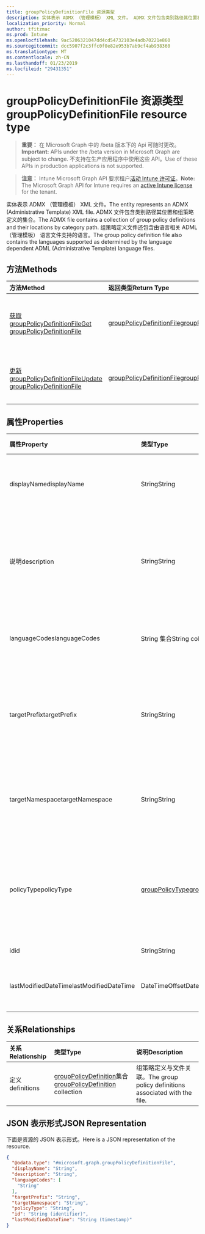 ```yaml
---
title: groupPolicyDefinitionFile 资源类型
description: 实体表示 ADMX （管理模板） XML 文件。 ADMX 文件包含类别路径其位置和组策略定义的集合。 组策略定义文件还包含由语言相关 ADML （管理模板） 语言文件支持的语言。
localization_priority: Normal
author: tfitzmac
ms.prod: Intune
ms.openlocfilehash: 9ac5206321047dd4cd54732103e4adb70221e860
ms.sourcegitcommit: dcc5907f2c3ffc0f0e82e953b7ab9cf4ab938360
ms.translationtype: MT
ms.contentlocale: zh-CN
ms.lasthandoff: 01/23/2019
ms.locfileid: "29431351"
---
```

# <a name="grouppolicydefinitionfile-resource-type"></a><span data-ttu-id="d107b-105">groupPolicyDefinitionFile 资源类型</span><span class="sxs-lookup"><span data-stu-id="d107b-105">groupPolicyDefinitionFile resource type</span></span>

> <span data-ttu-id="d107b-106">**重要：** 在 Microsoft Graph 中的 /beta 版本下的 Api 可随时更改。</span><span class="sxs-lookup"><span data-stu-id="d107b-106">**Important:** APIs under the /beta version in Microsoft Graph are subject to change.</span></span> <span data-ttu-id="d107b-107">不支持在生产应用程序中使用这些 API。</span><span class="sxs-lookup"><span data-stu-id="d107b-107">Use of these APIs in production applications is not supported.</span></span>

> <span data-ttu-id="d107b-108">**注意：** Intune Microsoft Graph API 要求租户[活动 Intune 许可证](https://go.microsoft.com/fwlink/?linkid=839381)。</span><span class="sxs-lookup"><span data-stu-id="d107b-108">**Note:** The Microsoft Graph API for Intune requires an [active Intune license](https://go.microsoft.com/fwlink/?linkid=839381) for the tenant.</span></span>

<span data-ttu-id="d107b-109">实体表示 ADMX （管理模板） XML 文件。</span><span class="sxs-lookup"><span data-stu-id="d107b-109">The entity represents an ADMX (Administrative Template) XML file.</span></span> <span data-ttu-id="d107b-110">ADMX 文件包含类别路径其位置和组策略定义的集合。</span><span class="sxs-lookup"><span data-stu-id="d107b-110">The ADMX file contains a collection of group policy definitions and their locations by category path.</span></span> <span data-ttu-id="d107b-111">组策略定义文件还包含由语言相关 ADML （管理模板） 语言文件支持的语言。</span><span class="sxs-lookup"><span data-stu-id="d107b-111">The group policy definition file also contains the languages supported as determined by the language dependent ADML (Administrative Template) language files.</span></span>

## <a name="methods"></a><span data-ttu-id="d107b-112">方法</span><span class="sxs-lookup"><span data-stu-id="d107b-112">Methods</span></span>
|<span data-ttu-id="d107b-113">方法</span><span class="sxs-lookup"><span data-stu-id="d107b-113">Method</span></span>|<span data-ttu-id="d107b-114">返回类型</span><span class="sxs-lookup"><span data-stu-id="d107b-114">Return Type</span></span>|<span data-ttu-id="d107b-115">说明</span><span class="sxs-lookup"><span data-stu-id="d107b-115">Description</span></span>|
|:---|:---|:---|
|[<span data-ttu-id="d107b-116">获取 groupPolicyDefinitionFile</span><span class="sxs-lookup"><span data-stu-id="d107b-116">Get groupPolicyDefinitionFile</span></span>](../api/intune-grouppolicy-grouppolicydefinitionfile-get.md)|[<span data-ttu-id="d107b-117">groupPolicyDefinitionFile</span><span class="sxs-lookup"><span data-stu-id="d107b-117">groupPolicyDefinitionFile</span></span>](../resources/intune-grouppolicy-grouppolicydefinitionfile.md)|<span data-ttu-id="d107b-118">读取属性和[groupPolicyDefinitionFile](../resources/intune-grouppolicy-grouppolicydefinitionfile.md)对象的关系。</span><span class="sxs-lookup"><span data-stu-id="d107b-118">Read properties and relationships of the [groupPolicyDefinitionFile](../resources/intune-grouppolicy-grouppolicydefinitionfile.md) object.</span></span>|
|[<span data-ttu-id="d107b-119">更新 groupPolicyDefinitionFile</span><span class="sxs-lookup"><span data-stu-id="d107b-119">Update groupPolicyDefinitionFile</span></span>](../api/intune-grouppolicy-grouppolicydefinitionfile-update.md)|[<span data-ttu-id="d107b-120">groupPolicyDefinitionFile</span><span class="sxs-lookup"><span data-stu-id="d107b-120">groupPolicyDefinitionFile</span></span>](../resources/intune-grouppolicy-grouppolicydefinitionfile.md)|<span data-ttu-id="d107b-121">更新[groupPolicyDefinitionFile](../resources/intune-grouppolicy-grouppolicydefinitionfile.md)对象的属性。</span><span class="sxs-lookup"><span data-stu-id="d107b-121">Update the properties of a [groupPolicyDefinitionFile](../resources/intune-grouppolicy-grouppolicydefinitionfile.md) object.</span></span>|

## <a name="properties"></a><span data-ttu-id="d107b-122">属性</span><span class="sxs-lookup"><span data-stu-id="d107b-122">Properties</span></span>
|<span data-ttu-id="d107b-123">属性</span><span class="sxs-lookup"><span data-stu-id="d107b-123">Property</span></span>|<span data-ttu-id="d107b-124">类型</span><span class="sxs-lookup"><span data-stu-id="d107b-124">Type</span></span>|<span data-ttu-id="d107b-125">说明</span><span class="sxs-lookup"><span data-stu-id="d107b-125">Description</span></span>|
|:---|:---|:---|
|<span data-ttu-id="d107b-126">displayName</span><span class="sxs-lookup"><span data-stu-id="d107b-126">displayName</span></span>|<span data-ttu-id="d107b-127">String</span><span class="sxs-lookup"><span data-stu-id="d107b-127">String</span></span>|<span data-ttu-id="d107b-128">ADMX 文件的本地化的友好名称。</span><span class="sxs-lookup"><span data-stu-id="d107b-128">The localized friendly name of the ADMX file.</span></span>|
|<span data-ttu-id="d107b-129">说明</span><span class="sxs-lookup"><span data-stu-id="d107b-129">description</span></span>|<span data-ttu-id="d107b-130">String</span><span class="sxs-lookup"><span data-stu-id="d107b-130">String</span></span>|<span data-ttu-id="d107b-131">ADMX 文件中的策略设置的本地化的描述。</span><span class="sxs-lookup"><span data-stu-id="d107b-131">The localized description of the policy settings in the ADMX file.</span></span> <span data-ttu-id="d107b-132">默认值为空。</span><span class="sxs-lookup"><span data-stu-id="d107b-132">The default value is empty.</span></span>|
|<span data-ttu-id="d107b-133">languageCodes</span><span class="sxs-lookup"><span data-stu-id="d107b-133">languageCodes</span></span>|<span data-ttu-id="d107b-134">String 集合</span><span class="sxs-lookup"><span data-stu-id="d107b-134">String collection</span></span>|<span data-ttu-id="d107b-135">ADMX 文件的受支持的语言代码。</span><span class="sxs-lookup"><span data-stu-id="d107b-135">The supported language codes for the ADMX file.</span></span>|
|<span data-ttu-id="d107b-136">targetPrefix</span><span class="sxs-lookup"><span data-stu-id="d107b-136">targetPrefix</span></span>|<span data-ttu-id="d107b-137">String</span><span class="sxs-lookup"><span data-stu-id="d107b-137">String</span></span>|<span data-ttu-id="d107b-138">指定引用 ADMX 文件中的命名空间的逻辑名称。</span><span class="sxs-lookup"><span data-stu-id="d107b-138">Specifies the logical name that refers to the namespace within the ADMX file.</span></span>|
|<span data-ttu-id="d107b-139">targetNamespace</span><span class="sxs-lookup"><span data-stu-id="d107b-139">targetNamespace</span></span>|<span data-ttu-id="d107b-140">String</span><span class="sxs-lookup"><span data-stu-id="d107b-140">String</span></span>|<span data-ttu-id="d107b-141">指定用于标识 ADMX 文件中的命名空间的 URI。</span><span class="sxs-lookup"><span data-stu-id="d107b-141">Specifies the URI used to identify the namespace within the ADMX file.</span></span>|
|<span data-ttu-id="d107b-142">policyType</span><span class="sxs-lookup"><span data-stu-id="d107b-142">policyType</span></span>|[<span data-ttu-id="d107b-143">groupPolicyType</span><span class="sxs-lookup"><span data-stu-id="d107b-143">groupPolicyType</span></span>](../resources/intune-grouppolicy-grouppolicytype.md)|<span data-ttu-id="d107b-144">指定的组策略的类型。</span><span class="sxs-lookup"><span data-stu-id="d107b-144">Specifies the type of group policy.</span></span> <span data-ttu-id="d107b-145">可取值为：`admxBacked`、`admxIngested`。</span><span class="sxs-lookup"><span data-stu-id="d107b-145">Possible values are: `admxBacked`, `admxIngested`.</span></span>|
|<span data-ttu-id="d107b-146">id</span><span class="sxs-lookup"><span data-stu-id="d107b-146">id</span></span>|<span data-ttu-id="d107b-147">String</span><span class="sxs-lookup"><span data-stu-id="d107b-147">String</span></span>|<span data-ttu-id="d107b-148">实体的键。</span><span class="sxs-lookup"><span data-stu-id="d107b-148">Key of the entity.</span></span>|
|<span data-ttu-id="d107b-149">lastModifiedDateTime</span><span class="sxs-lookup"><span data-stu-id="d107b-149">lastModifiedDateTime</span></span>|<span data-ttu-id="d107b-150">DateTimeOffset</span><span class="sxs-lookup"><span data-stu-id="d107b-150">DateTimeOffset</span></span>|<span data-ttu-id="d107b-151">日期和实体上次修改的时间。</span><span class="sxs-lookup"><span data-stu-id="d107b-151">The date and time the entity was last modified.</span></span>|

## <a name="relationships"></a><span data-ttu-id="d107b-152">关系</span><span class="sxs-lookup"><span data-stu-id="d107b-152">Relationships</span></span>
|<span data-ttu-id="d107b-153">关系</span><span class="sxs-lookup"><span data-stu-id="d107b-153">Relationship</span></span>|<span data-ttu-id="d107b-154">类型</span><span class="sxs-lookup"><span data-stu-id="d107b-154">Type</span></span>|<span data-ttu-id="d107b-155">说明</span><span class="sxs-lookup"><span data-stu-id="d107b-155">Description</span></span>|
|:---|:---|:---|
|<span data-ttu-id="d107b-156">定义</span><span class="sxs-lookup"><span data-stu-id="d107b-156">definitions</span></span>|<span data-ttu-id="d107b-157">[groupPolicyDefinition](../resources/intune-grouppolicy-grouppolicydefinition.md)集合</span><span class="sxs-lookup"><span data-stu-id="d107b-157">[groupPolicyDefinition](../resources/intune-grouppolicy-grouppolicydefinition.md) collection</span></span>|<span data-ttu-id="d107b-158">组策略定义与文件关联。</span><span class="sxs-lookup"><span data-stu-id="d107b-158">The group policy definitions associated with the file.</span></span>|

## <a name="json-representation"></a><span data-ttu-id="d107b-159">JSON 表示形式</span><span class="sxs-lookup"><span data-stu-id="d107b-159">JSON Representation</span></span>
<span data-ttu-id="d107b-160">下面是资源的 JSON 表示形式。</span><span class="sxs-lookup"><span data-stu-id="d107b-160">Here is a JSON representation of the resource.</span></span>
<!-- {
  "blockType": "resource",
  "keyProperty": "id",
  "@odata.type": "microsoft.graph.groupPolicyDefinitionFile"
}
-->
``` json
{
  "@odata.type": "#microsoft.graph.groupPolicyDefinitionFile",
  "displayName": "String",
  "description": "String",
  "languageCodes": [
    "String"
  ],
  "targetPrefix": "String",
  "targetNamespace": "String",
  "policyType": "String",
  "id": "String (identifier)",
  "lastModifiedDateTime": "String (timestamp)"
}
```




